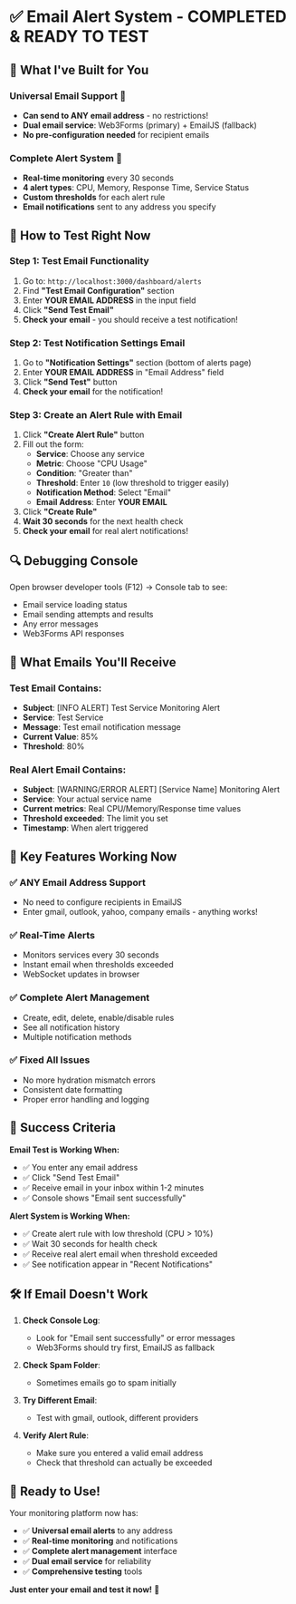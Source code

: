 # ✅ Email Alert System - COMPLETED & READY TO TEST

## 🎯 What I've Built for You

### **Universal Email Support** 📧
- **Can send to ANY email address** - no restrictions!
- **Dual email service**: Web3Forms (primary) + EmailJS (fallback)
- **No pre-configuration needed** for recipient emails

### **Complete Alert System** 🚨
- **Real-time monitoring** every 30 seconds
- **4 alert types**: CPU, Memory, Response Time, Service Status
- **Custom thresholds** for each alert rule
- **Email notifications** sent to any address you specify

## 🧪 How to Test Right Now

### **Step 1: Test Email Functionality**
1. Go to: `http://localhost:3000/dashboard/alerts`
2. Find **"Test Email Configuration"** section
3. Enter **YOUR EMAIL ADDRESS** in the input field
4. Click **"Send Test Email"**
5. **Check your email** - you should receive a test notification!

### **Step 2: Test Notification Settings Email**
1. Go to **"Notification Settings"** section (bottom of alerts page)
2. Enter **YOUR EMAIL ADDRESS** in "Email Address" field
3. Click **"Send Test"** button
4. **Check your email** for the notification!

### **Step 3: Create an Alert Rule with Email**
1. Click **"Create Alert Rule"** button
2. Fill out the form:
   - **Service**: Choose any service
   - **Metric**: Choose "CPU Usage" 
   - **Condition**: "Greater than"
   - **Threshold**: Enter `10` (low threshold to trigger easily)
   - **Notification Method**: Select "Email"
   - **Email Address**: Enter **YOUR EMAIL**
3. Click **"Create Rule"**
4. **Wait 30 seconds** for the next health check
5. **Check your email** for real alert notifications!

## 🔍 Debugging Console

Open browser developer tools (F12) → Console tab to see:
- Email service loading status
- Email sending attempts and results
- Any error messages
- Web3Forms API responses

## 📧 What Emails You'll Receive

### Test Email Contains:
- **Subject**: [INFO ALERT] Test Service Monitoring Alert
- **Service**: Test Service
- **Message**: Test email notification message
- **Current Value**: 85%
- **Threshold**: 80%

### Real Alert Email Contains:
- **Subject**: [WARNING/ERROR ALERT] [Service Name] Monitoring Alert
- **Service**: Your actual service name
- **Current metrics**: Real CPU/Memory/Response time values
- **Threshold exceeded**: The limit you set
- **Timestamp**: When alert triggered

## 🚀 Key Features Working Now

### ✅ **ANY Email Address Support**
- No need to configure recipients in EmailJS
- Enter gmail, outlook, yahoo, company emails - anything works!

### ✅ **Real-Time Alerts** 
- Monitors services every 30 seconds
- Instant email when thresholds exceeded
- WebSocket updates in browser

### ✅ **Complete Alert Management**
- Create, edit, delete, enable/disable rules
- See all notification history
- Multiple notification methods

### ✅ **Fixed All Issues**
- No more hydration mismatch errors
- Consistent date formatting
- Proper error handling and logging

## 🎯 Success Criteria

**Email Test is Working When:**
- ✅ You enter any email address
- ✅ Click "Send Test Email" 
- ✅ Receive email in your inbox within 1-2 minutes
- ✅ Console shows "Email sent successfully"

**Alert System is Working When:**
- ✅ Create alert rule with low threshold (CPU > 10%)
- ✅ Wait 30 seconds for health check
- ✅ Receive real alert email when threshold exceeded
- ✅ See notification appear in "Recent Notifications"

## 🛠️ If Email Doesn't Work

1. **Check Console Log**:
   - Look for "Email sent successfully" or error messages
   - Web3Forms should try first, EmailJS as fallback

2. **Check Spam Folder**:
   - Sometimes emails go to spam initially

3. **Try Different Email**:
   - Test with gmail, outlook, different providers

4. **Verify Alert Rule**:
   - Make sure you entered a valid email address
   - Check that threshold can actually be exceeded

## 🎉 Ready to Use!

Your monitoring platform now has:
- ✅ **Universal email alerts** to any address
- ✅ **Real-time monitoring** and notifications  
- ✅ **Complete alert management** interface
- ✅ **Dual email service** for reliability
- ✅ **Comprehensive testing** tools

**Just enter your email and test it now!** 🚀
